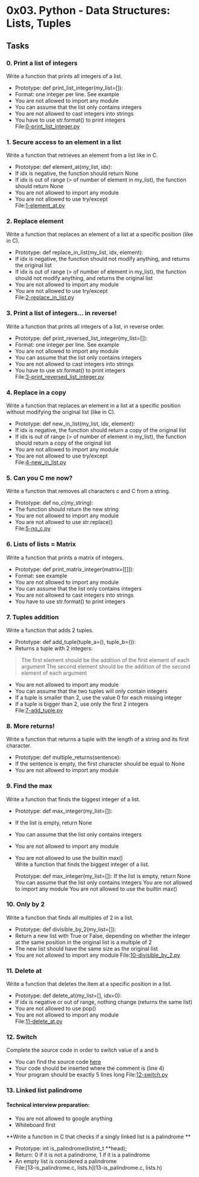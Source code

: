 # 0x03. Python - Data Structures: Lists, Tuples
## Tasks
### 0. Print a list of integers
Write a function that prints all integers of a list.

 -  Prototype: def print_list_integer(my_list=[]):
 -  Format: one integer per line. See example
 -  You are not allowed to import any module
 -  You can assume that the list only contains integers
 -  You are not allowed to cast integers into strings
 -  You have to use str.format() to print integers </br>
File:[0-print_list_integer.py](0-print_list_integer.py)

### 1. Secure access to an element in a list
Write a function that retrieves an element from a list like in C.

 -  Prototype: def element_at(my_list, idx):
 -  If idx is negative, the function should return None
 -  If idx is out of range (> of number of element in my_list), the function should return None
 -  You are not allowed to import any module
 -  You are not allowed to use try/except </br>
File:[1-element_at.py](1-element_at.py)

### 2. Replace element 
Write a function that replaces an element of a list at a specific position (like in C).

 -  Prototype: def replace_in_list(my_list, idx, element):
 -  If idx is negative, the function should not modify anything, and returns the original list
 -  If idx is out of range (> of number of element in my_list), the function should not modify anything, and returns the original list
 -  You are not allowed to import any module
 -  You are not allowed to use try/except </br>
File:[2-replace_in_list.py](2-replace_in_list.py)

### 3. Print a list of integers... in reverse! 
Write a function that prints all integers of a list, in reverse order.

 -  Prototype: def print_reversed_list_integer(my_list=[]):
 -  Format: one integer per line. See example
 -  You are not allowed to import any module
 -  You can assume that the list only contains integers
 -  You are not allowed to cast integers into strings
 -  You have to use str.format() to print integers </br>
File:[3-print_reversed_list_integer.py](3-print_reversed_list_integer.py)

### 4. Replace in a copy 
Write a function that replaces an element in a list at a specific position without modifying the original list (like in C).

 -  Prototype: def new_in_list(my_list, idx, element):
 -  If idx is negative, the function should return a copy of the original list
 -  If idx is out of range (> of number of element in my_list), the function should return a copy of the original list
 -  You are not allowed to import any module
 -  You are not allowed to use try/except</br>
File:[4-new_in_list.py](4-new_in_list.py)

### 5. Can you C me now?
Write a function that removes all characters c and C from a string.

 -  Prototype: def no_c(my_string):
 -  The function should return the new string
 -  You are not allowed to import any module
 -  You are not allowed to use str.replace() </br>
File:[5-no_c.py](5-no_c.py)

### 6. Lists of lists = Matrix
Write a function that prints a matrix of integers.

 -  Prototype: def print_matrix_integer(matrix=[[]]):
 -  Format: see example
 -  You are not allowed to import any module
 -  You can assume that the list only contains integers
 -  You are not allowed to cast integers into strings
 -  You have to use str.format() to print integers </br>

### 7. Tuples addition 
Write a function that adds 2 tuples.

 -  Prototype: def add_tuple(tuple_a=(), tuple_b=()):
 -  Returns a tuple with 2 integers:
 >  The first element should be the addition of the first element of each argument
 >  The second element should be the addition of the second element of each argument
 -  You are not allowed to import any module
 -  You can assume that the two tuples will only contain integers
 -  If a tuple is smaller than 2, use the value 0 for each missing integer
 -  If a tuple is bigger than 2, use only the first 2 integers </br>
File:[7-add_tuple.py](7-add_tuple.py)

### 8. More returns! 
Write a function that returns a tuple with the length of a string and its first character.

 -  Prototype: def multiple_returns(sentence):
 -  If the sentence is empty, the first character should be equal to None
 -  You are not allowed to import any module</br>

### 9. Find the max 
Write a function that finds the biggest integer of a list.

 -  Prototype: def max_integer(my_list=[]):
 -  If the list is empty, return None
 -  You can assume that the list only contains integers
 -  You are not allowed to import any module
 -  You are not allowed to use the builtin max() </br>Write a function that finds the biggest integer of a list.

    Prototype: def max_integer(my_list=[]):
    If the list is empty, return None
    You can assume that the list only contains integers
    You are not allowed to import any module
    You are not allowed to use the builtin max()

### 10. Only by 2 
Write a function that finds all multiples of 2 in a list.

 -  Prototype: def divisible_by_2(my_list=[]):
 -  Return a new list with True or False, depending on whether the integer at the same position in the original list is a multiple of 2
 -  The new list should have the same size as the original list
 -  You are not allowed to import any module
File:[10-divisible_by_2.py](10-divisible_by_2.py)

### 11. Delete at
Write a function that deletes the item at a specific position in a list.

 -  Prototype: def delete_at(my_list=[], idx=0):
 -  If idx is negative or out of range, nothing change (returns the same list)
 -  You are not allowed to use pop()
 -  You are not allowed to import any module </br>
File:[11-delete_at.py](11-delete_at.py)

### 12. Switch 
Complete the source code in order to switch value of a and b

 -  You can find the source code [here](https://intranet.alxswe.com/rltoken/Iwhtw8ZaGLN7TIzodKGnYA)
 -  Your code should be inserted where the comment is (line 4)
 -  Your program should be exactly 5 lines long
File:[12-switch.py](12-switch.py)

### 13. Linked list palindrome
#### Technical interview preparation:

  - You are not allowed to google anything
  - Whiteboard first </br>

**Write a function in C that checks if a singly linked list is a palindrome **

  - Prototype: int is_palindrome(listint_t **head);
  - Return: 0 if it is not a palindrome, 1 if it is a palindrome
  - An empty list is considered a palindrome </br>
File:[13-is_palindrome.c, lists.h](13-is_palindrome.c, lists.h)
